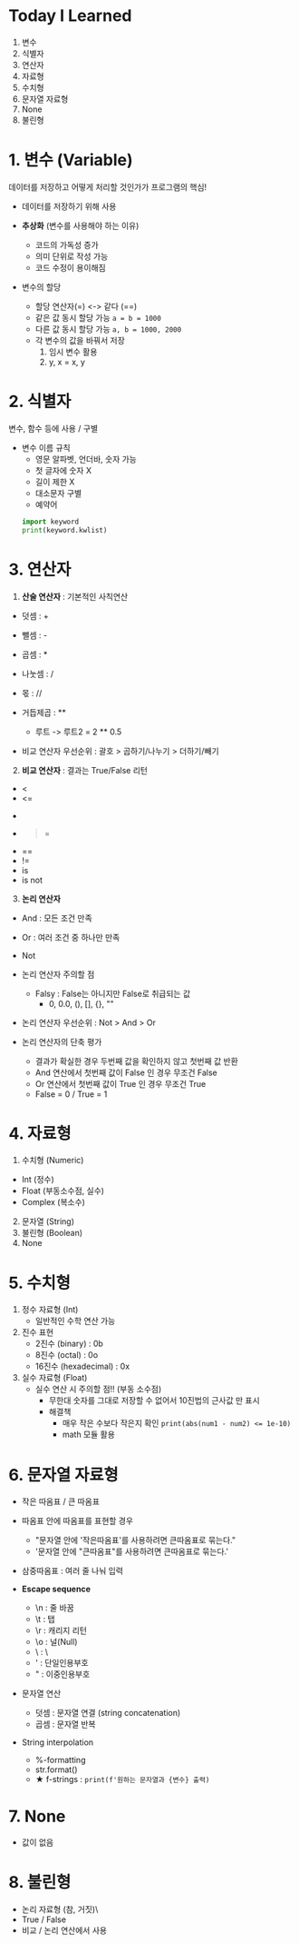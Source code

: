 # Today I Learned
1. 변수
2. 식별자
3. 연산자
4. 자료형
5. 수치형
6. 문자열 자료형
7. None
8. 불린형

# 1. 변수 (Variable)
데이터를 저장하고 어떻게 처리할 것인가가 프로그램의 핵심!
- 데이터를 저장하기 위해 사용
- **추상화** (변수를 사용해야 하는 이유)
  - 코드의 가독성 증가
  - 의미 단위로 작성 가능
  - 코드 수정이 용이해짐

- 변수의 할당
  - 할당 연산자(=)  <-> 같다 (==)
  - 같은 값 동시 할당 가능 `a = b = 1000`
  - 다른 값 동시 할당 가능 `a, b = 1000, 2000`
  - 각 변수의 값을 바꿔서 저장
      1.  임시 변수 활용
      2.  y, x = x, y

# 2. 식별자
변수, 함수 등에 사용 / 구별
- 변수 이름 규칙
  - 영문 알파벳, 언더바, 숫자 가능
  - 첫 글자에 숫자 X
  - 길이 제한 X
  - 대소문자 구별
  - 예약어 
  ``` python
  import keyword
  print(keyword.kwlist)
  ```

# 3. 연산자
1. **산술 연산자** : 기본적인 사칙연산
- 덧셈 : +
- 뺄셈 : -
- 곱셈 : *
- 나눗셈 : /
- 몫 : //
- 거듭제곱 : **
  - 루트 -> 루트2 = 2 ** 0.5

- 비교 연산자 우선순위 : 괄호 > 곱하기/나누기 > 더하기/빼기

2. **비교 연산자** : 결과는 True/False 리턴
- <
- <=
- >
- >=
- ==
- !=
- is
- is not

3. **논리 연산자**
- And : 모든 조건 만족
- Or : 여러 조건 중 하나만 만족
- Not

- 논리 연산자 주의할 점
  - Falsy : False는 아니지만 False로 취급되는 값
    - 0, 0.0, (), [], {}, ""

- 논리 연산자 우선순위 : Not > And > Or

- 논리 연산자의 단축 평가
  - 결과가 확실한 경우 두번째 값을 확인하지 않고 첫번째 값 반환
  - And 연산에서 첫번째 값이 False 인 경우 무조건 False
  - Or 연산에서 첫번째 값이 True 인 경우 무조건 True
  - False = 0 / True = 1


# 4. 자료형
1. 수치형 (Numeric)
  - Int (정수)
  - Float (부동소수점, 실수)
  - Complex (복소수)
2. 문자열 (String)
3. 불린형 (Boolean)
4. None

# 5. 수치형
1. 정수 자료형 (Int)
    - 일반적인 수학 연산 가능
2. 진수 표현
   - 2진수 (binary) : 0b
   - 8진수 (octal) : 0o
   - 16진수 (hexadecimal) : 0x
3. 실수 자료형 (Float)
   - 실수 연산 시 주의할 점!! (부동 소수점)
     - 무한대 숫자를 그대로 저장할 수 없어서 10진법의 근사값 만 표시
     - 해결책
       - 매우 작은 수보다 작은지 확인 `print(abs(num1 - num2) <= 1e-10)`
       - math 모듈 활용

# 6. 문자열 자료형
- 작은 따옴표 / 큰 따옴표
- 따옴표 안에 따옴표를 표현할 경우
  - "문자열 안에 '작은따옴표'를 사용하려면 큰따옴표로 묶는다."
  - '문자열 안에 "큰따옴표"를 사용하려면 큰따옴표로 묶는다.'
- 삼중따옴표 : 여러 줄 나눠 입력

- **Escape sequence**
  - \n : 줄 바꿈
  - \t : 탭
  - \r : 캐리지 리턴
  - \o : 널(Null)
  - \\ : \
  - \' : 단일인용부호
  - \" : 이중인용부호

- 문자열 연산
  - 덧셈 : 문자열 연결 (string concatenation)
  - 곱셈 : 문자열 반복

- String interpolation
  - %-formatting
  - str.format()
  - ★ f-strings : `print(f'원하는 문자열과 {변수} 출력)`

# 7. None
- 값이 없음

# 8. 불린형
- 논리 자료형 (참, 거짓)\
- True / False
- 비교 / 논리 연산에서 사용